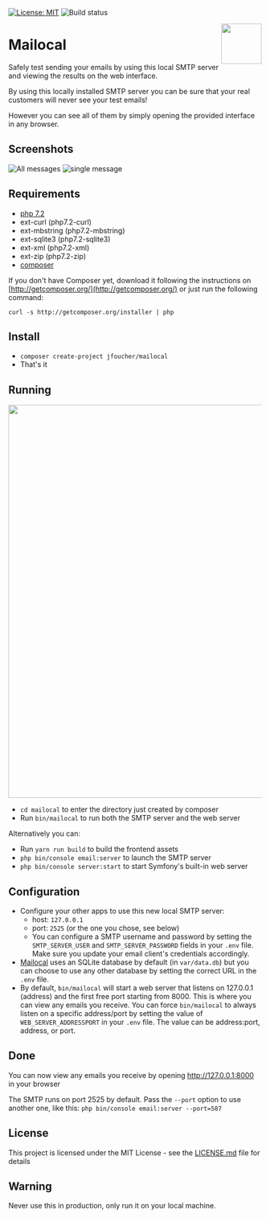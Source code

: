 [![License: MIT](https://img.shields.io/badge/License-MIT-yellow.svg)](https://opensource.org/licenses/MIT)
![Build status](https://img.shields.io/travis/jfoucher/Mailocal.svg)

<img src="favicon.png" align="right" width="80">

# Mailocal

Safely test sending your emails by using this local SMTP server and viewing the results on the web interface.

By using this locally installed SMTP server you can be sure that your real customers will never see your test emails!

However you can see all of them by simply opening the provided interface in any browser.

## Screenshots

![All messages](https://mailocal.jfoucher.com/assets/img/img1.png "List of messages, can be filtered by recipient")
![single message](https://mailocal.jfoucher.com/assets/img/img2.png "Viewing a single message")

## Requirements
- [php 7.2](https://php.net)
- ext-curl (php7.2-curl)
- ext-mbstring (php7.2-mbstring)
- ext-sqlite3 (php7.2-sqlite3)
- ext-xml (php7.2-xml)
- ext-zip (php7.2-zip)
- [composer](https://getcomposer.org)

If you don't have Composer yet, download it following the instructions on
[http://getcomposer.org/](http://getcomposer.org/) or just run the following command:

    curl -s http://getcomposer.org/installer | php

## Install

- `composer create-project jfoucher/mailocal`
- That's it

## Running

<img src="console.png" align="center" width="782">

- `cd mailocal` to enter the directory just created by composer
- Run `bin/mailocal` to run both the SMTP server and the web server

Alternatively you can:

- Run `yarn run build` to build the frontend assets
- `php bin/console email:server` to launch the SMTP server
- `php bin/console server:start` to start Symfony's built-in web server

## Configuration

- Configure your other apps to use this new local SMTP server:
  - host: `127.0.0.1`
  - port: `2525` (or the one you chose, see below)
  - You can configure a SMTP username and password by setting the `SMTP_SERVER_USER` and `SMTP_SERVER_PASSWORD` fields in your `.env` file. Make sure you update your email client's credentials accordingly.
- [Mailocal](/) uses an SQLite database by default (in `var/data.db`) but you can choose to use any other database by setting the correct URL in the `.env` file.
- By default, `bin/mailocal` will start a web server that listens on 127.0.0.1 (address) and the first free port starting from 8000.  This is where you can view any emails you receive.  You can force `bin/mailocal` to always listen on a specific address/port by setting the value of `WEB_SERVER_ADDRESSPORT` in your `.env` file.  The value can be address:port, address, or port.

## Done
You can now view any emails you receive by opening http://127.0.0.1:8000 in your browser

The SMTP runs on port 2525 by default. Pass the `--port` option to use another one, like this: `php bin/console email:server --port=587`

## License

This project is licensed under the MIT License - see the [LICENSE.md](LICENSE.md) file for details

## Warning

Never use this in production, only run it on your local machine.
